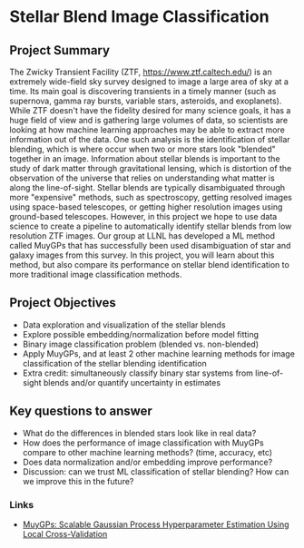
# Stellar Blend Image Classification

## Project Summary

The Zwicky Transient Facility (ZTF, https://www.ztf.caltech.edu/) is an extremely wide-field sky survey designed to image a large area of sky at a time. Its main goal is discovering transients in a timely manner (such as supernova, gamma ray bursts, variable stars, asteroids, and exoplanets). While ZTF doesn't have the fidelity desired for many science goals, it has a huge field of view and is gathering large volumes of data, so scientists are looking at how machine learning approaches may be able to extract more information out of the data. One such analysis is the identification of stellar blending, which is where occur when two or more stars look "blended" together in an image. Information about stellar blends is important to the study of dark matter through gravitational lensing, which is distortion of the observation of the universe that relies on understanding what matter is along the line-of-sight. Stellar blends are typically disambiguated through more "expensive" methods, such as spectroscopy, getting resolved images using space-based telescopes, or getting higher resolution images using ground-based telescopes. However, in this project we hope to use data science to create a pipeline to automatically identify stellar blends from low resolution ZTF images. Our group at LLNL has developed a ML method called MuyGPs that has successfully been used disambiguation of star and galaxy images from this survey. In this project, you will learn about this method, but also compare its performance on stellar blend identification to more traditional image classification methods. 

## Project Objectives
* Data exploration and visualization of the stellar blends
* Explore possible embedding/normalization before model fitting
* Binary image classification problem (blended vs. non-blended)
* Apply MuyGPs, and at least 2 other machine learning methods for image classification of the stellar blending identification
* Extra credit: simultaneously classify binary star systems from line-of-sight blends and/or quantify uncertainty in estimates

## Key questions to answer

* What do the differences in blended stars look like in real data?
* How does the performance of image classification with MuyGPs compare to other machine learning methods? (time, accuracy, etc)
* Does data normalization and/or embedding improve performance?
* Discussion: can we trust ML classification of stellar blending? How can we improve this in the future?

### Links

* [MuyGPs: Scalable Gaussian Process Hyperparameter Estimation Using Local Cross-Validation](https://arxiv.org/abs/2104.14581)

